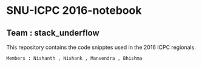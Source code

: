 # SNU-ICPC 2016-notebook
## Team : stack_underflow

This repository contains the code snipptes used in the 2016 ICPC regionals. <br>

``Members : Nishanth , Nishank , Manvendra , Bhishma``
